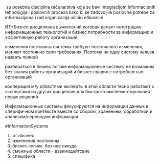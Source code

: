  su posebna disciplina računarstva koja se bavi integracijom informacionih tehnologija i poslovnih procesa kako bi se zadovoljile poslovne potrebe za informacijama i rad organizacija učinio efikasnim.

ИТ+Бизнес
дисциплина вычислений которая делает интеграцию информационных технологий и бизнес потребности за информацию и эффективную работу организаций

изменения постоянны
системы требуют постоянного изменения, меняют постоянно свои требования. Поэтому ни одну систему нельзя назвать полной

разбираться в бизнес логике
информационные системы не возможны без знания работы организаций и бизнес правил с потребностью организаций

кооперация м/у областями
эксперты в этой области тесно работают с экспертами из других дисциплин для быстрого имплементирования новых решений


Информационные системы фокусируются на информации данных в специфичном контексте вместе со сбором, хранением, обработкой и анализом/переводом информации.

#InformationSystems

1) ит+бизнес
2) изменения постоянны
3) бизнес логика. без нее никуда
4) смежные области - взаимодейтсвие
5) специфика